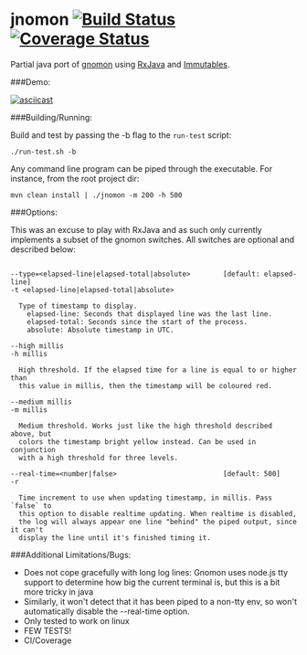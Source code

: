 # jnomon [![Build Status](https://api.travis-ci.org/plasma147/jnomon.svg?branch=master)](https://travis-ci.org/plasma147/jnomon) [![Coverage Status](https://coveralls.io/repos/github/plasma147/jnomon/badge.svg?branch=master)](https://coveralls.io/github/plasma147/jnomon?branch=master)

Partial java port of [gnomon](https://github.com/paypal/gnomon) using [RxJava](https://github.com/ReactiveX/RxJava) and [Immutables](http://immutables.github.io/).

###Demo: 

[![asciicast](https://asciinema.org/a/0o66a91aifh4fhlvhph2n0w7a.png)](https://asciinema.org/a/0o66a91aifh4fhlvhph2n0w7a)

###Building/Running:

Build and test by passing the -b flag to the `run-test` script:

  `./run-test.sh -b`

Any command line program can be piped through the executable. For instance, from the root project dir:

  `mvn clean install | ./jnomon -m 200 -h 500`

###Options:

This was an excuse to play with RxJava and as such only currently implements a subset of the gnomon switches. 
All switches are optional and described below:

```

--type=<elapsed-line|elapsed-total|absolute>        [default: elapsed-line]
-t <elapsed-line|elapsed-total|absolute>

  Type of timestamp to display.
    elapsed-line: Seconds that displayed line was the last line.
    elapsed-total: Seconds since the start of the process.
    absolute: Absolute timestamp in UTC.

--high millis
-h millis

  High threshold. If the elapsed time for a line is equal to or higher than
  this value in millis, then the timestamp will be coloured red.

--medium millis
-m millis

  Medium threshold. Works just like the high threshold described above, but
  colors the timestamp bright yellow instead. Can be used in conjunction
  with a high threshold for three levels.

--real-time=<number|false>                          [default: 500]
-r

  Time increment to use when updating timestamp, in millis. Pass `false` to
  this option to disable realtime updating. When realtime is disabled,
  the log will always appear one line "behind" the piped output, since it can't
  display the line until it's finished timing it.
```

###Additional Limitations/Bugs:

 * Does not cope gracefully with long log lines: Gnomon uses node.js tty support to determine how big the current terminal is, but this is a bit more tricky in java
 * Similarly, it won't detect that it has been piped to a non-tty env, so won't automatically disable the --real-time option. 
 * Only tested to work on linux
 * FEW TESTS!
 * CI/Coverage
